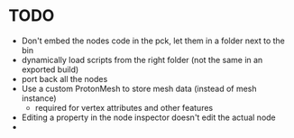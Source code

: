 # TODO

+ Don't embed the nodes code in the pck, let them in a folder next to the bin
+ dynamically load scripts from the right folder (not the same in an exported build)
+ port back all the nodes
+ Use a custom ProtonMesh to store mesh data (instead of mesh instance)
	- required for vertex attributes and other features
+ Editing a property in the node inspector doesn't edit the actual node
+
